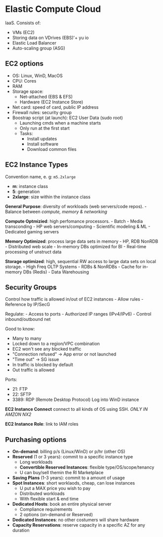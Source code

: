 # Elastic Compute Cloud
IaaS. Consists of: 
- VMs (EC2)
- Storing data on VDrives (EBS)'+   yu io
- Elastic Load Balancer
- Auto-scaling group (ASG)

## EC2 options
- OS: Linux, WinD, MacOS
- CPU: Cores
- RAM
- Storage space:
    - Net-attached (EBS & EFS)
    - Hardware (EC2 Instance Store)
- Net card: speed of card, public IP address
- Firewall rules: security group
- Boostrap script (at launch): EC2 User Data (sudo root)
    - Launching cmds  when a machine starts
    - Only run at the first start
    - Tasks: 
        - Install updates
        - Install software
        - Download common files

## EC2 Instance Types
Convention name, e. g: `m5.2xlarge`
- **m**: instance class
- **5**: generation
- **2xlarge**: size within the instance class

**General Purpose**: diversity of workloads (web servers/code repos).
    - Balance between *compute, memory & networking*

**Compute Optmizied**: high perfomance processors.
    - Batch
    - Media transconding
    - HP web servers/computing
    - Scientific modeling & ML
    - Dedicated gaming servers

**Memory Optimized**: process large data sets in memory
    - HP, RDB NonRDB
    - Distributed web scale
    - In-memory DBs optimized for BI
    - Real-time processing of unstruct data

**Storage optimized**: high, sequential RW access to large data sets on local 
storage.
    - High Freq OLTP Systems
    - RDBs & NonRDBs
    - Cache for in-memory DBs (Redis)
    - Data Warehousing

## Security Groups
Control how traffic is allowed in/out of EC2 instances
    - Allow rules
    - Reference by IP/SecG

Regulate:
    - Access to ports
    - Authorized IP ranges (IPv4/IPv6)
    - Control inbound/outbound net

Good to know:
- Many to many
- Locked down to a region/VPC combination
- EC2 won't see any blocked traffic
- "Connection refused" -> App error or not launched
- "Time out" -> SG issue
- In traffic is blocked by default
- Out traffic is allowed

Ports: 
- 21: FTP 
- 22: SFTP 
- 3389: RDP (Remote Desktop Protocol) Log into WinD instance

**EC2 Instance Connect** connect to all kinds of OS using SSH. *ONLY IN AMZON NX2*

**EC2 Instance Role**: link to IAM roles

## Purchasing options
- **On-demand**: billing p/s (Linux/WinD) or p/hr (other OS)
- **Reserved** (1 or 3 years): commit to a specific instance type
    - Long workloads
    - **Convertible Reserved Instances**: flexible type/OS/scope/tenancy
    - U can buy/sell themin the RI Marketplace
- **Saving Plans** (1-3 years): commit to a amount of usage
- **Spot Instances**: short worklaods, cheap, can lose instances
    - U put a MAX price you wish to pay
    - Distributed workloads
    - With flexible start & end time
- **Dedicated Hosts**: book an entire physical server
    - Compliance requirements
    - 2 options (on-demand or Reserved)
- **Dedicated Instances**: no other costumers will share hardware
- **Capacity Reservations**: reserve capacity in a specific AZ for any duration